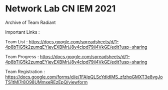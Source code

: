 # Network Lab CN IEM 2021
Archive of Team Radiant

Important Links :

Team List : https://docs.google.com/spreadsheets/d/1-4p8bTiG5k2zumqEYjevEXBMrjJ8y4cIpd79jl4VkGE/edit?usp=sharing<br>

Team Progress : https://docs.google.com/spreadsheets/d/1-4p8bTiG5k2zumqEYjevEXBMrjJ8y4cIpd79jl4VkGE/edit?usp=sharing<br>

Team Registration : https://docs.google.com/forms/d/e/1FAIpQLScYdldIMS_zfzhqGMXT3e8vgJoTS1tMl7r8O98UMmxeREzEpQ/viewform<br>
